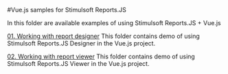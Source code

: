 #Vue.js samples for Stimulsoft Reports.JS

In this folder are available examples of using Stimulsoft Reports.JS + Vue.js

[01. Working with report designer](https://github.com/stimulsoft/Samples-JS/tree/master/Vue.js/01.%20Working%20with%20report%20designer)
This folder contains demo of using Stimulsoft Reports.JS Designer in the Vue.js project.

[02. Working with report viewer](https://github.com/stimulsoft/Samples-JS/tree/master/Vue.js/02.%20Working%20with%20report%20viewer)
This folder contains demo of using Stimulsoft Reports.JS Viewer in the Vue.js project.